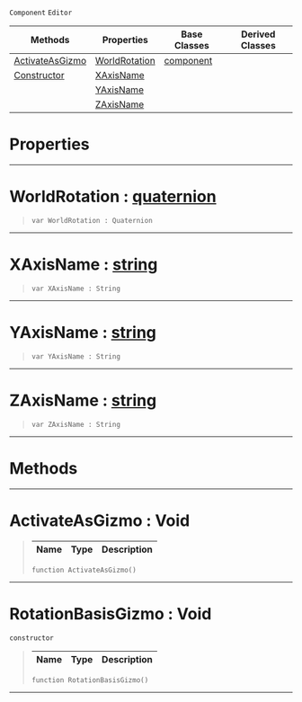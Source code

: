  `Component` `Editor`



|Methods|Properties|Base Classes|Derived Classes|
|---|---|---|---|
|[ ActivateAsGizmo](https://github.com/zeroengineteam/ZeroDocs/code_reference/class_reference/rotationbasisgizmo.markdown#activateasgizmo-void)|[ WorldRotation](https://github.com/zeroengineteam/ZeroDocs/code_reference/class_reference/rotationbasisgizmo.markdown#worldrotation-zero-engin)|[component](https://github.com/zeroengineteam/ZeroDocs/code_reference/class_reference/component.markdown)| |
|[ Constructor](https://github.com/zeroengineteam/ZeroDocs/code_reference/class_reference/rotationbasisgizmo.markdown#rotationbasisgizmo-void)|[ XAxisName](https://github.com/zeroengineteam/ZeroDocs/code_reference/class_reference/rotationbasisgizmo.markdown#xaxisname-zero-engine-do)| | |
| |[ YAxisName](https://github.com/zeroengineteam/ZeroDocs/code_reference/class_reference/rotationbasisgizmo.markdown#yaxisname-zero-engine-do)| | |
| |[ ZAxisName](https://github.com/zeroengineteam/ZeroDocs/code_reference/class_reference/rotationbasisgizmo.markdown#zaxisname-zero-engine-do)| | |


 #  Properties


---  
 #  WorldRotation : [quaternion](https://github.com/zeroengineteam/ZeroDocs/code_reference/zilch_base_types/quaternion.markdown)

> 
> ``` lang=cpp, name=Zilch
> var WorldRotation : Quaternion


---  
 #  XAxisName : [string](https://github.com/zeroengineteam/ZeroDocs/code_reference/zilch_base_types/string.markdown)

> 
> ``` lang=cpp, name=Zilch
> var XAxisName : String


---  
 #  YAxisName : [string](https://github.com/zeroengineteam/ZeroDocs/code_reference/zilch_base_types/string.markdown)

> 
> ``` lang=cpp, name=Zilch
> var YAxisName : String


---  
 #  ZAxisName : [string](https://github.com/zeroengineteam/ZeroDocs/code_reference/zilch_base_types/string.markdown)

> 
> ``` lang=cpp, name=Zilch
> var ZAxisName : String


---  
 #  Methods


---  
 #  ActivateAsGizmo : Void

> 
> |Name|Type|Description|
> |---|---|---|
> ``` lang=cpp, name=Zilch
> function ActivateAsGizmo()
> ``` 


---  
 #  RotationBasisGizmo : Void

 `constructor`

> 
> |Name|Type|Description|
> |---|---|---|
> ``` lang=cpp, name=Zilch
> function RotationBasisGizmo()
> ``` 


---  
 

 